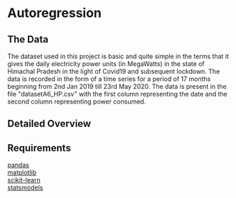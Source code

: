 # Autoregression


## The Data

The dataset used in this project is basic and quite simple in the terms that it gives the daily electricity power units
(in MegaWatts) in the state of Himachal Pradesh in the light of Covid19 and subsequent lockdown. The data is recorded in the 
form of a time series for a period of 17 months beginning from 2nd Jan 2019 till 23rd May 2020. The data is present in the
file "datasetA6_HP.csv" with the first column representing the date and the second column representing power consumed.


## Detailed Overview



## Requirements

[pandas](https://pandas.pydata.org/)  
[matplotlib](https://matplotlib.org/)  
[scikit-learn](https://scikit-learn.org/)  
[statsmodels](https://www.statsmodels.org)  